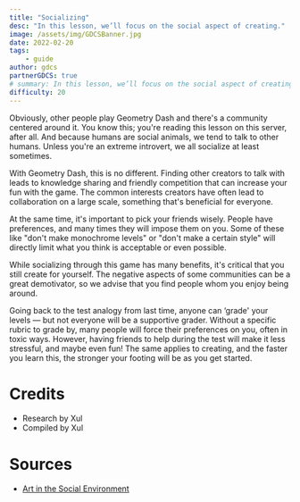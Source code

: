 ```yaml
---
title: "Socializing"
desc: "In this lesson, we’ll focus on the social aspect of creating."
image: /assets/img/GDCSBanner.jpg
date: 2022-02-20
tags:
    - guide
author: gdcs
partnerGDCS: true
# summary: In this lesson, we’ll focus on the social aspect of creating.
difficulty: 20
---
```


Obviously, other people play Geometry Dash and there's a community centered around it. You know this; you're reading this lesson on this server, after all. And because humans are social animals, we tend to talk to other humans. Unless you're an extreme introvert, we all socialize at least sometimes.

With Geometry Dash, this is no different. Finding other creators to talk with leads to knowledge sharing and friendly competition that can increase your fun with the game. The common interests creators have often lead to collaboration on a large scale, something that's beneficial for everyone.

At the same time, it's important to pick your friends wisely. People have preferences, and many times they will impose them on you. Some of these like "don't make monochrome levels" or "don't make a certain style" will directly limit what you think is acceptable or even possible.

While socializing through this game has many benefits, it's critical that you still create for yourself. The negative aspects of some communities can be a great demotivator, so we advise that you find people whom you enjoy being around.

Going back to the test analogy from last time, anyone can ‘grade' your levels — but not everyone will be a supportive grader. Without a specific rubric to grade by, many people will force their preferences on you, often in toxic ways. However, having friends to help during the test will make it less stressful, and maybe even fun! The same applies to creating, and the faster you learn this, the stronger your footing will be as you get started.

# Credits                                                            

* Research by Xul
* Compiled by Xul

# Sources

* [Art in the Social Environment](https://medium.com/conscious-paradoxalism/art-in-the-social-environment-6191786980e4)